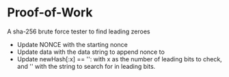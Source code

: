 # Proof-of-Work
A sha-256 brute force tester to find leading zeroes

- Update NONCE with the starting nonce
- Update data with the data string to append nonce to
- Update newHash[:x] == '': with x as the number of leading bits to check, and '' with the string to search for in leading bits.
